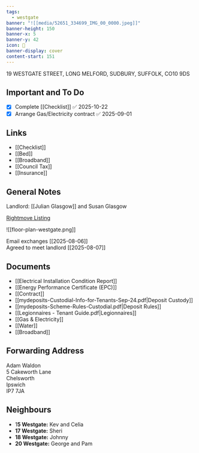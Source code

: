 ```yaml
---
tags:
  - westgate
banner: "![[media/52651_334699_IMG_00_0000.jpeg]]"
banner-height: 150
banner-x: 5
banner-y: 42
icon: 🏡
banner-display: cover
content-start: 151
---
```


19 WESTGATE STREET, LONG MELFORD, SUDBURY, SUFFOLK, CO10 9DS

## Important and To Do

- [x] Complete [[Checklist]] ✅ 2025-10-22
- [x] Arrange Gas/Electricity contract ✅ 2025-09-01

## Links

- [[Checklist]]
- [[Bed]]
- [[Broadband]]
- [[Council Tax]]
- [[Insurance]]

## General Notes

Landlord: [[Julian Glasgow]] and Susan Glasgow  

[Rightmove Listing](https://www.rightmove.co.uk/properties/164433530#/?channel=RES_LET) 

![[floor-plan-westgate.png]]

Email exchanges [[2025-08-06]]  
Agreed to meet landlord [[2025-08-07]] 

## Documents

- [[Electrical Installation Condition Report]]
- [[Energy Performance Certificate (EPC)]]
- [[Contract]]
- [[mydeposits-Custodial-Info-for-Tenants-Sep-24.pdf|Deposit Custody]]
- [[mydeposits-Scheme-Rules-Custodial.pdf|Deposit Rules]]
- [[Legionnaires - Tenant Guide.pdf|Legionnaires]]
- [[Gas & Electricity]]
- [[Water]]
- [[Broadband]]

## Forwarding Address

Adam Waldon  
5 Cakeworth Lane  
Chelsworth  
Ipswich  
IP7 7JA
## Neighbours

- 1**5 Westgate:** Kev and Celia
- **17 Westgate:** Sheri
-  **18 Westgate:** Johnny
- **20 Westgate:** George and Pam